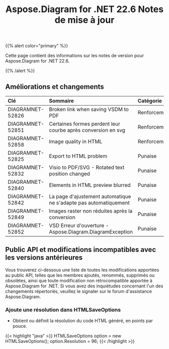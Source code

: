 ﻿---
title: Aspose.Diagram for .NET 22.6 Notes de mise à jour
type: docs
weight: 22
url: /fr/net/aspose-diagram-for-net-22-6-release-notes/
---
{{% alert color="primary" %}} 

Cette page contient des informations sur les notes de version pour Aspose.Diagram for .NET 22.6.

{{% /alert %}} 
## **Améliorations et changements**

|**Clé**|**Sommaire**|**Catégorie**|
|:- |:- |:- |
|DIAGRAMNET-52826|Broken link when saving VSDM to PDF|Renforcement|
|DIAGRAMNET-52851|Certaines formes perdent leur courbe après conversion en svg|Renforcement|
|DIAGRAMNET-52858|Image quality in HTML|Renforcement|
|DIAGRAMNET-52825|Export to HTML problem|Punaise|
|DIAGRAMNET-52832|Visio to PDF/SVG - Rotated text position changed|Punaise|
|DIAGRAMNET-52840|Elements in HTML preview blurred|Punaise|
|DIAGRAMNET-52842|La page d'ajustement automatique ne s'adapte pas automatiquement|Punaise|
|DIAGRAMNET-52849|Images raster non réduites après la conversion|Punaise|
|DIAGRAMNET-52852|VSD Erreur d'ouverture - Aspose.Diagram.DiagramException|Punaise|

## **Public API et modifications incompatibles avec les versions antérieures**
Vous trouverez ci-dessous une liste de toutes les modifications apportées au public API, telles que les membres ajoutés, renommés, supprimés ou obsolètes, ainsi que toute modification non rétrocompatible apportée à Aspose.Diagram for .NET. Si vous avez des inquiétudes concernant l'un des changements répertoriés, veuillez le signaler sur le forum d'assistance Aspose.Diagram.
### **Ajoute une résolution dans HTMLSaveOptions**
- Obtient ou définit la résolution du code HTML généré, en points par pouce.

{{< highlight "java" >}}
HTMLSaveOptions option = new HTMLSaveOptions();
option.Resolution = 96;
{{< /highlight >}}
